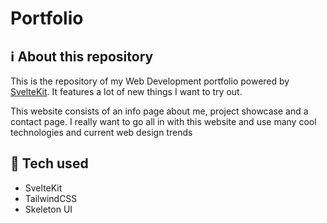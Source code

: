# Portfolio
## ℹ️ About this repository

This is the repository of my Web Development portfolio powered by [SvelteKit](https://kit.svelte.dev). It features a lot of new things I want to try out.

This website consists of an info page about me, project showcase and a contact page. I really want to go all in with this website and use many cool technologies and current web design trends

## 💼 Tech used

- SvelteKit
- TailwindCSS
- Skeleton UI
